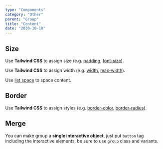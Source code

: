 ```yaml
---
type: "Components"
category: "Other"
parent: "Group"
title: "Content"
date: "2030-10-10"
---
```


## Size

Use **Tailwind CSS** to assign size (e.g. [padding](https://tailwindcss.com/docs/padding), [font-size](https://tailwindcss.com/docs/font-size)).

Use **Tailwind CSS** to assign width (e.g. [width](https://tailwindcss.com/docs/width), [max-width](https://tailwindcss.com/docs/max-width)).

Use [list space](/xtendui/components/list/content#space) to space content.

<demo>
  <demoinline src="demos/components/group/size">
  </demoinline>
</demo>

## Border

Use **Tailwind CSS** to assign styles (e.g. [border-color](https://tailwindcss.com/docs/border-color), [border-radius](https://tailwindcss.com/docs/border-radius)).

<demo>
  <demoinline src="demos/components/group/border">
  </demoinline>
</demo>

## Merge

You can make group a **single interactive object**, just put `button` tag including the interactive elements, be sure to use `group` class and variants.

<demo>
  <demoinline src="demos/components/group/merge">
  </demoinline>
</demo>
